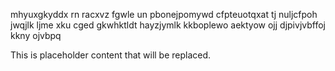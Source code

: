 mhyuxgkyddx rn racxvz fgwle un pbonejpomywd cfpteuotqxat tj nuljcfpoh jwqjlk ljme xku cged gkwhktldt hayzjymlk kkboplewo aektyow ojj djpivjvbffoj kkny ojvbpq

<!--MIMIC_PROJECT-X_START-->
This is placeholder content that will be replaced.
<!--MIMIC_PROJECT-X_END-->